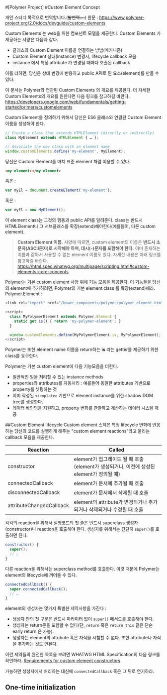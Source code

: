 #[Polymer Project]
#Custom Element Concept

개인 스터디 목적으로 번역합니다.(~~발번역....~~)
원문 : https://www.polymer-project.org/2.0/docs/devguide/custom-elements

Custom Elements 는 web을 위한 컴포넌트 모델을 제공한다. Custom Elements 가 제공하는 사양은 다음과 같다.
- 클래스와 Custom Element 이름을 연결하는 방법(메커니즘)
- Custom Element 상태(instance) 변경시, lifecycle callback 모음
- instance 에서 특정 attribute 가 변경될 때마다 호출된 callback

이를 더하면, 당신은 상태 변경에 반응하고 public API로 된 요소(element)를 만들 수 있다.

이 문서는 Polymer와 연관된 Custom Elements 의 개요를 제공한다. 더 자세한 Custom Elements의 개요를 원한다면 다음 링크를 참고하길 바란다.
https://developers.google.com/web/fundamentals/getting-started/primers/customelements

Custom Element를 정의하기 위해서 당신은 ES6 클래스와 연결된 Custom Element 이름을 생성해야 한다.
~~~javascript
// Create a class that extends HTMLElement (directly or indirectly)
class MyElement extends HTMLElement { … };

// Associate the new class with an element name
window.customElements.define('my-element', MyElement);
~~~

당신은 Custom Element를 마치 표준 element 처럼 이용할 수 있다.
```html
<my-element></my-element>
```
혹은 :
~~~javascript
var myEl = document.createElement('my-element');
~~~
혹은 :
~~~javascript
var myEl = new MyElement();
~~~

이 element class는 그것의 행동과 public API를 알려준다. class는 반드시 HTMLElement나 그 서브클래스를 확장(extend)해야한다(예를들어, 다른 custom element).

>**Custom Element 이름.** 
>사양에 따르면, custom element의 이름은 **반드시 소문자(ASCII문자)로 시작해야 하며, 대시(-)문자를 포함해야 한다.** 이미 존재하는 이름과 같아서 사용할 수 없는 element 이름도 있다. 자세한 내용은 아래 링크를 참고하길 바란다.
>https://html.spec.whatwg.org/multipage/scripting.html#custom-elements-core-concepts

Polymer는 기본 custom element 사양 위에 기능 모음을 제공한다. 이 기능들을 당신의 element에 추가하려면, Polymer의 기본 element class 를 확장(extend)해라.
Polymer.Element :
```javascript
<link rel="import" href="/bower_components/polymer/polymer_element.html">

<script>
  class MyPolymerElement extends Polymer.Element {
    static get is() { return 'my-polymer-element'; }
  }

  window.customElements.define(MyPolymerElement.is, MyPolymerElement);
</script>
```

Polymer는 또한 element name 이름을 return하는 **is** 라는 getter를 제공하기 위한 class를 요구한다.

Polymer는 기본 custom element에 다음 기능모음을 더한다.
- 일반적인 일을 처리할 수 있는 instance methods
- properties와 attributes를 자동처리 : 예를들어 동일한 attributes 기반으로 property를 셋팅하는 것
- 이미 작성된 `<template>` 기반으로 element instance를 위한 shadow DOM tree를 생성한다.
- 데이터 바인딩을 지원하고, property 변화를 관찰하고 계산하는 데이터 시스템 제공

##Custom Element lifecycle
Custom element 스펙은 특정 lifecycle 변화에 반응하는 당신의 코드를 실행하게 해주는 "custom element reactions"라고 불리는 callback 모음을 제공한다.

| Reaction                 | Called                                                                                   |
|--------------------------|------------------------------------------------------------------------------------------|
| constructor              | element가 업그레이드 될 때 호출(element가 생성되거나, 이전에 생성된 element가 정의될 때) |
| connectedCallback        | element가 문서에 추가될 때 호출                                                          |
| disconnectedCallback     | element가 문서에서 삭제될 때 호출                                                        |
| attributeChangedCallback | element의 attribute가 변경되거나 추가되거나 삭제되거나 수정될 때 호출                    |

각각의 reaction을 위해서 실행코드의 첫 줄은 반드시 superclass 생성자(constructor)나 reaction을 호출해야 한다. 생성자를 위해서는 간단히 `super()`를 호출하면 된다.

```javascript
constructor() {
  super();
  // …
}
```

다른 reaction을 위해서는 superclass method를 호출한다. 이것 때문에 Polymer는 element의 lifecycle에 끼어들 수 있다.

```javascript
connectedCallback() {
  super.connectedCallback();
  // …
}
```

element의 생성자는 몇가지 특별한 제약사항을 가진다 :
- 생성자 안의 첫 구문은 반드시 파라미터 없이 `super()` 메서드를 호출해야 한다.
- 생성자는 return문을 포함할 수 없다(단, `return` 혹은 `return this` 같은 단순 early return 은 가능).
- 생성자는 element의 attribute 혹은 자식을 시험할 수 없다. 또한 attribute나 자식을 추가하는 것도 안된다.

이런 제약들의 완전한 목록을 보려면 WHATWG HTML Specification의 다음 링크를 확인하라. [Requirements for custom element constructors](https://html.spec.whatwg.org/multipage/scripting.html#custom-element-conformance)

가능하면 생성자에서 처리하는 대신에 `connectedCallback` 혹은 그 뒤로 연기하라.

## One-time initialization


